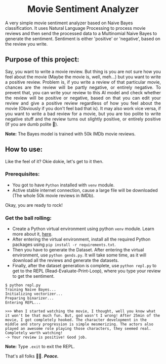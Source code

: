 <h1 align="center">Movie Sentiment Analyzer</h1>
A very simple movie sentiment analyzer based on Naive Bayes classification. It uses Natural Language Processing to process movie reviews and then send the processed data to a Multinomial Naive Bayes to generate the sentiment. Sentiment is either 'positive' or 'negative', based on the review you write.

## Purpose of this project:
<p align="justify">Say, you want to write a movie review. But thing is you are not sure how you feel about the movie (Maybe the movie is, well, meh...) but you want to write a positive review. Problem is, if you write a review of that particular movie, chances are the review will be partly negative, or entirely negative. To prevent that, you can write your review to this AI model and check whether the review will be positive or negative, based on that you can edit your review and give a positive review regardless of how you feel about the movie (Obviously if you don't feel bad that is). It may also work vice versa, if you want to write a bad review for a movie, but you are too polite to write negative stuff and the review turns out slightly positive, or entirely positive (If you are dumb polite 🫡).</p>

**Note:** The Bayes model is trained with 50k IMDb movie reviews.

## How to use:
Like the feel of it? Okie dokie, let's get to it then.
### Prerequisites: 
- You got to have `Python` installed with `venv` module.
- Active stable internet connection, cause a large file will be downloaded (The whole 50k movie reviews in IMDb).

Okay, you are ready to rock!

### Get the ball rolling:
 - Create a Python virtual environment using python `venv` module. Learn more about it, [here](https://docs.python.org/3/library/venv.html).
 - After entering the virtual environment, install all the required Python packages using `pip install -r requirements.txt`.
 - Then you have to generate the Dataset. After entering the virtual environment, use `python gends.py`. It will take some time, as it will download all the reviews and generate the datasets.
 - Finally, after the dataset generation is complete, use `python repl.py` to get to the REPL (Read-Evaluate-Print-Loop), where you type your review to get the sentiment.
 
```
$ python repl.py
Training Naive Bayes...
Initializing vectorizer...
Preparing binarizer...
Entering REPL...

>>> When I started watching the movie, I thought, well you know what it won't be that much fun. But, god wasn't I wrong! After 25min of the movie, I got completely hooked. The character development in the middle and story progression is simple mesmerizing. The actors also played an awesome role playing those characters, they seemed real. Completely worth watching!
-> Your review is positive! Good job.
```

**Note:** Type `.exit` to exit the REPL.

That's all folks 🫡🫡.
<b><i>Peace.</i></b>

